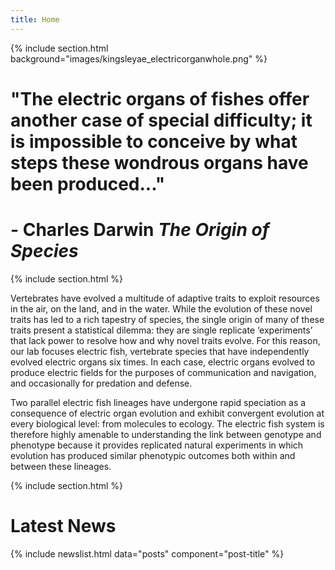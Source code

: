 ```yaml
---
title: Home
---
```


{% include section.html background="images/kingsleyae_electricorganwhole.png" %}
# "The electric organs of fishes offer another case of special difficulty; it is impossible to conceive by what steps these wondrous organs have been produced...\"
# - Charles Darwin _The Origin of Species_
<!-- {%
  include link.html
  type="github"
  icon=""
  text="See the template on GitHub"
  link="greenelab/lab-website-template"
  style="button"
%}
{%
  include link.html
  type="docs"
  icon=""
  text="See the documentation"
  link="https://github.com/greenelab/lab-website-template/wiki"
  style="button"
%}
{:.center} -->

{% include section.html %}

Vertebrates have evolved a multitude of adaptive traits to exploit resources in the air, on the land, and in the water.  While the evolution of these novel traits has led to a rich tapestry of species, the single origin of many of these traits present a statistical dilemma: they are single replicate ‘experiments’ that lack power to resolve how and why novel traits evolve.  For this reason, our lab focuses electric fish, vertebrate species that have independently evolved electric organs six times.  In each case, electric organs evolved to produce electric fields for the purposes of communication and navigation, and occasionally for predation and defense.  

Two parallel electric fish lineages have undergone rapid speciation as a consequence of electric organ evolution and exhibit convergent evolution at every biological level: from molecules to ecology.  The electric fish system is therefore highly amenable to understanding the link between genotype and phenotype because it provides replicated natural experiments in which evolution has produced similar phenotypic outcomes both within and between these lineages.  

{% include section.html %}
# Latest News
{% include newslist.html data="posts" component="post-title" %}
